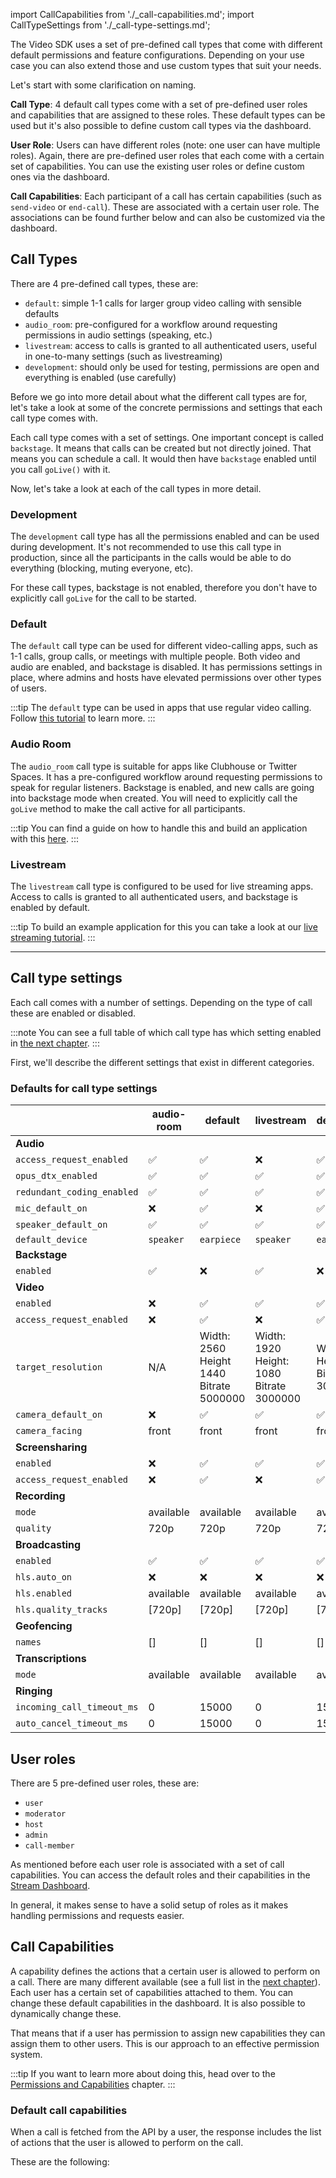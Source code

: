 import CallCapabilities from './\_call-capabilities.md';
import CallTypeSettings from './\_call-type-settings.md';

The Video SDK uses a set of pre-defined call types that come with different default permissions and feature configurations.
Depending on your use case you can also extend those and use custom types that suit your needs.

Let's start with some clarification on naming.

**Call Type**: 4 default call types come with a set of pre-defined user roles
and capabilities that are assigned to these roles. These default types can be used but it's
also possible to define custom call types via the dashboard.

**User Role**: Users can have different roles (note: one user can have multiple roles).
Again, there are pre-defined user roles that each come with a certain set of capabilities. You can
use the existing user roles or define custom ones via the dashboard.

**Call Capabilities**: Each participant of a call has certain capabilities (such as `send-video` or `end-call`).
These are associated with a certain user role. The associations can be found further below and can also be customized
via the dashboard.

## Call Types

There are 4 pre-defined call types, these are:

- `default`: simple 1-1 calls for larger group video calling with sensible defaults
- `audio_room`: pre-configured for a workflow around requesting permissions in audio settings (speaking, etc.)
- `livestream`: access to calls is granted to all authenticated users, useful in one-to-many settings (such as livestreaming)
- `development`: should only be used for testing, permissions are open and everything is enabled (use carefully)

Before we go into more detail about what the different call types are for, let's take a look at some
of the concrete permissions and settings that each call type comes with.

Each call type comes with a set of settings. One important concept is called `backstage`. It
means that calls can be created but not directly joined. That means you can schedule a call. It would
then have `backstage` enabled until you call `goLive()` with it.

Now, let's take a look at each of the call types in more detail.

### Development

The `development` call type has all the permissions enabled and can be used during development. It's not recommended to use this call type in production, since all the participants in the calls would be able to do everything (blocking, muting everyone, etc).

For these call types, backstage is not enabled, therefore you don't have to explicitly call `goLive` for the call to be started.

### Default

The `default` call type can be used for different video-calling apps, such as 1-1 calls, group calls, or meetings with multiple people. Both video and audio are enabled, and backstage is disabled. It has permissions settings in place, where admins and hosts have elevated permissions over other types of users.

:::tip
The `default` type can be used in apps that use regular video calling. Follow [this tutorial](../../tutorials/video-calling) to learn more.
:::

### Audio Room

The `audio_room` call type is suitable for apps like Clubhouse or Twitter Spaces. It has a pre-configured workflow around requesting permissions to speak for regular listeners. Backstage is enabled, and new calls are going into backstage mode when created. You will need to explicitly call the `goLive` method to make the call active for all participants.

:::tip
You can find a guide on how to handle this and build an application with this [here](../../tutorials/audio-room).
:::

### Livestream

The `livestream` call type is configured to be used for live streaming apps. Access to calls is granted to all authenticated users, and backstage is enabled by default.

:::tip
To build an example application for this you can take a look at our [live streaming tutorial](../../tutorials/livestream).
:::

---

## Call type settings

Each call comes with a number of settings. Depending on the type of call these are enabled or disabled.

:::note
You can see a full table of which call type has which setting enabled in [the next chapter](#defaults-for-call-type-settings).
:::

First, we'll describe the different settings that exist in different categories.

<CallTypeSettings />

### Defaults for call type settings

|                            | audio-room | default                                            | livestream                                         | development                                       |
| -------------------------- | ---------- | -------------------------------------------------- | -------------------------------------------------- | ------------------------------------------------- |
| **Audio**                  |            |                                                    |                                                    |                                                   |
| `access_request_enabled`   | ✅         | ✅                                                 | ❌                                                 | ✅                                                |
| `opus_dtx_enabled`         | ✅         | ✅                                                 | ✅                                                 | ✅                                                |
| `redundant_coding_enabled` | ✅         | ✅                                                 | ✅                                                 | ✅                                                |
| `mic_default_on`           | ❌         | ✅                                                 | ❌                                                 | ✅                                                |
| `speaker_default_on`       | ✅         | ✅                                                 | ✅                                                 | ✅                                                |
| `default_device`           | `speaker`  | `earpiece`                                         | `speaker`                                          | `earpiece`                                        |
| **Backstage**              |            |                                                    |                                                    |                                                   |
| `enabled`                  | ✅         | ❌                                                 | ✅                                                 | ❌                                                |
| **Video**                  |            |                                                    |                                                    |                                                   |
| `enabled`                  | ❌         | ✅                                                 | ✅                                                 | ✅                                                |
| `access_request_enabled`   | ❌         | ✅                                                 | ❌                                                 | ✅                                                |
| `target_resolution`        | N/A        | Width: 2560<br /> Height 1440<br />Bitrate 5000000 | Width: 1920<br />Height: 1080<br />Bitrate 3000000 | Width: 1920<br />Height 1080<br />Bitrate 3000000 |
| `camera_default_on`        | ❌         | ✅                                                 | ✅                                                 | ✅                                                |
| `camera_facing`            | front      | front                                              | front                                              | front                                             |
| **Screensharing**          |            |                                                    |                                                    |                                                   |
| `enabled`                  | ❌         | ✅                                                 | ✅                                                 | ✅                                                |
| `access_request_enabled`   | ❌         | ✅                                                 | ❌                                                 | ✅                                                |
| **Recording**              |            |                                                    |                                                    |                                                   |
| `mode`                     | available  | available                                          | available                                          | available                                         |
| `quality`                  | 720p       | 720p                                               | 720p                                               | 720p                                              |
| **Broadcasting**           |            |                                                    |                                                    |                                                   |
| `enabled`                  | ✅         | ✅                                                 | ✅                                                 | ✅                                                |
| `hls.auto_on`              | ❌         | ❌                                                 | ❌                                                 | ❌                                                |
| `hls.enabled`              | available  | available                                          | available                                          | available                                         |
| `hls.quality_tracks`       | [720p]     | [720p]                                             | [720p]                                             | [720p]                                            |
| **Geofencing**             |            |                                                    |                                                    |                                                   |
| `names`                    | []         | []                                                 | []                                                 | []                                                |
| **Transcriptions**         |            |                                                    |                                                    |                                                   |
| `mode`                     | available  | available                                          | available                                          | available                                         |
| **Ringing**                |            |                                                    |                                                    |                                                   |
| `incoming_call_timeout_ms` | 0          | 15000                                              | 0                                                  | 15000                                             |
| `auto_cancel_timeout_ms`   | 0          | 15000                                              | 0                                                  | 15000                                             |

## User roles

There are 5 pre-defined user roles, these are:

- `user`
- `moderator`
- `host`
- `admin`
- `call-member`

As mentioned before each user role is associated with a set of call capabilities. You can access the default roles and their capabilities in the [Stream Dashboard](https://dashboard.getstream.io/).

In general, it makes sense to have a solid setup of roles as it makes handling permissions and requests easier.

## Call Capabilities

A capability defines the actions that a certain user is allowed to perform on a call. There are many different
available (see a full list in the [next chapter](#default-settings)). Each user has a certain set of capabilities attached to them.
You can change these default capabilities in the dashboard. It is also possible to dynamically change these.

That means that if a user has permission to assign new capabilities they can assign them to other users.
This is our approach to an effective permission system.

:::tip
If you want to learn more about doing this, head over to the [Permissions and Capabilities](../../guides/permissions-and-moderation) chapter.
:::

### Default call capabilities

When a call is fetched from the API by a user, the response includes the list of actions that the user is allowed to perform on the call.

These are the following:

<CallCapabilities />
